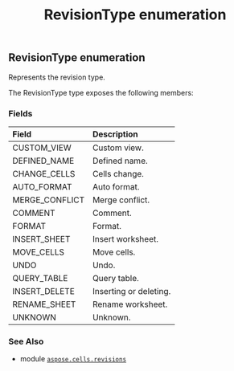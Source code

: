 ﻿---
title: RevisionType enumeration
second_title: Aspose.Cells for Python via .NET API References
description: 
type: docs
weight: 190
url: /aspose.cells.revisions/revisiontype/
is_root: false
---

## RevisionType enumeration

Represents the revision type.



The RevisionType type exposes the following members:

### Fields
| Field | Description |
| :- | :- |
| CUSTOM_VIEW | Custom view. |
| DEFINED_NAME | Defined name. |
| CHANGE_CELLS | Cells change. |
| AUTO_FORMAT | Auto format. |
| MERGE_CONFLICT | Merge conflict. |
| COMMENT | Comment. |
| FORMAT | Format. |
| INSERT_SHEET | Insert worksheet. |
| MOVE_CELLS | Move cells. |
| UNDO | Undo. |
| QUERY_TABLE | Query table. |
| INSERT_DELETE | Inserting or deleting. |
| RENAME_SHEET | Rename worksheet. |
| UNKNOWN | Unknown. |



### See Also
* module [`aspose.cells.revisions`](..)
